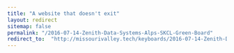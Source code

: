 ```yaml
---
title: "A website that doesn't exit"
layout: redirect
sitemap: false
permalink: "/2016-07-14-Zenith-Data-Systems-Alps-SKCL-Green-Board"
redirect_to:  "http://missourivalley.tech/keyboards/2016-07-14-Zenith-Data-Systems-Alps-SKCL-Green-Board"
---
```

